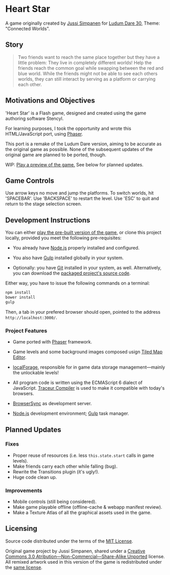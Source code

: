 Heart Star
===============================================================================

A game originally created by [Jussi Simpanen][advi] for [Ludum Dare 30][ld-g],
Theme: "Connected Worlds".


Story
-------------------------------------------------------------------------------

> Two friends want to reach the same place together but they have a little
> problem: They live in completely different worlds! Help the friends reach the
> common goal while swapping between the red and blue world. While the friends
> might not be able to see each others worlds, they can still interact by
> serving as a platform or carrying each other.


Motivations and Objectives
-------------------------------------------------------------------------------

'Heart Star' is a Flash game, designed and created using the game authoring
software Stencyl.

For learning purposes, I took the opportunity and wrote this HTML/JavaScript
port, using [Phaser][phsr].

This port is a remake of the Ludum Dare version, aiming to be accurate as the
original game as possible. None of the subsequent updates of the original game
are planned to be ported, though.

WIP: [Play a preview of the game.][demo] See below for planned updates.


Game Controls
-------------------------------------------------------------------------------

Use arrow keys no move and jump the platforms. To switch worlds, hit
'SPACEBAR'. Use 'BACKSPACE' to restart the level. Use 'ESC' to quit and return
to the stage selection screen.


Development Instructions
-------------------------------------------------------------------------------

You can either [play the pre-built version of the game][demo], or clone this
project locally, provided you meet the following pre-requisites:

*   You already have [Node.js][node] properly installed and configured.

*   You also have [Gulp][gulp] installed globally in your system.

*   Optionally: you have [Git][gscm] installed in your system, as well.
    Alternatively, you can download the [packaged project's source 
    code][dwnl].

Either way, you have to issue the following commands on a terminal:

```sh
npm install
bower install
gulp
```

Then, a tab in your prefered browser should open, pointed to the address
`http://localhost:3000/`.


### Project Features ##########################################################

*   Game ported with [Phaser][phsr] framework.

*   Game levels and some background images composed usign [Tiled Map
    Editor][tled].

*   [localForage][lfor], responsible for in game data storage management—mainly
    the unlockable levels!

*   All program code is written using the ECMAScript 6 dialect of JavaScript.
    [Traceur Compiler][trcr] is used to make it compatible with today's 
    browsers.

*   [BrowserSync][bsnc] as development server.

*   [Node.js][node] development environment; [Gulp][gulp] task manager.


Planned Updates
-------------------------------------------------------------------------------

### Fixes #####################################################################

*   Proper reuse of resources (i.e. less `this.state.start` calls in game 
    levels).
*   Make friends carry each other while falling (bug).
*   Rewrite the Transitions plugin (it's ugly!).
*   Huge code clean up.

### Improvements ##############################################################

*   Mobile controls (still being considered).
*   Make game playable offline (offline-cache & webapp manifest review).
*   Make a Texture Atlas of all the graphical assets used in the game.


Licensing
-------------------------------------------------------------------------------

Source code distributed under the terms of the [MIT License][mitl].

Original game project by Jussi Simpanen, shared under a [Creative Commons 3.0
Atribution—Non-Commercial—Share-Alike Unported][cc-l] license. All remixed
artwork used in this version of the game is redistributed under the [same
license][cc-l].


<!-- ---------------------------------------------------------------------- -->

[phsr]: http://phaser.io/
[gulp]: http://gulpjs.com/
[gulp]: http://gulpjs.com/
[node]: http://nodejs.org/
[gscm]: http://git-scm.com/
[bsnc]: http://browsersync.io/
[tled]: http://www.mapeditor.org/
[advi]: http://simpanen.carbonmade.com/
[demo]: http://rblopes.github.io/heart-star/
[lfor]: http://mozilla.github.io/localForage/
[dwnl]: /rblopes/heart-star/archive/master.zip
[mitl]: /rblopes/heart-star/blob/master/LICENSE
[trcr]: https://github.com/google/traceur-compiler
[cc-l]: http://creativecommons.org/licenses/by-nc-sa/3.0/
[ld-g]: http://ludumdare.com/compo/ludum-dare-30/?action=preview&uid=11391
